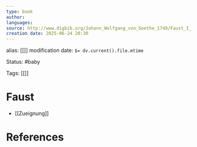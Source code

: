 ```yaml
---
type: book
author: 
languages: 
source: http://www.digbib.org/Johann_Wolfgang_von_Goethe_1749/Faust_I_.pdf
creation date: 2025-06-24 20:30
---
```

alias: [[]]
modification date: `$= dv.current().file.mtime`

Status: #baby 

Tags: [[]]

# Faust
- [[Zueignung]]

















# References
